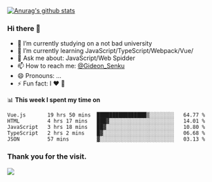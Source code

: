 [![Anurag's github stats](https://github-readme-stats.vercel.app/api?username=gideonsenku)](https://github.com/anuraghazra/github-readme-stats)
### Hi there 👋
- 🔭 I’m currently studying on a not bad university 
- 🌱 I’m currently learning JavaScript/TypeScript/Webpack/Vue/
- 💬 Ask me about: JavaScript/Web Spidder 
- 📫 How to reach me: [@Gideon_Senku](https://t.me/Gideon_Senku)
- 😄 Pronouns: ...
- ⚡ Fun fact: I ❤️ 🎵

📊 **This week I spent my time on**
<!--START_SECTION:waka-->
```text
Vue.js       19 hrs 50 mins  ████████████████▒░░░░░░░░   64.77 % 
HTML         4 hrs 17 mins   ███▓░░░░░░░░░░░░░░░░░░░░░   14.01 % 
JavaScript   3 hrs 18 mins   ██▓░░░░░░░░░░░░░░░░░░░░░░   10.80 % 
TypeScript   2 hrs 2 mins    █▓░░░░░░░░░░░░░░░░░░░░░░░   06.68 % 
JSON         57 mins         ▓░░░░░░░░░░░░░░░░░░░░░░░░   03.13 % 
```
<!--END_SECTION:waka-->


### Thank you for the visit.
![](http://profile-counter.glitch.me/gideonsenku/count.svg)
<!--
**GideonSenku/GideonSenku** is a ✨ _special_ ✨ repository because its `README.md` (this file) appears on your GitHub profile.

Here are some ideas to get you started:

- 🔭 I’m currently working on ...
- 🌱 I’m currently learning ...
- 👯 I’m looking to collaborate on ...
- 🤔 I’m looking for help with ...
- 💬 Ask me about ...
- 📫 How to reach me: ...
- 😄 Pronouns: ...
- ⚡ Fun fact: ...
-->
